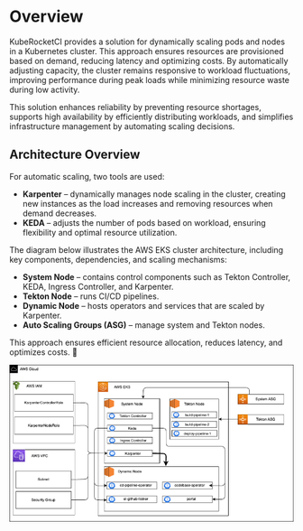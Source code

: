 # Overview

KubeRocketCI provides a solution for dynamically scaling pods and nodes in a Kubernetes cluster. This approach ensures resources are provisioned based on demand, reducing latency and optimizing costs. By automatically adjusting capacity, the cluster remains responsive to workload fluctuations, improving performance during peak loads while minimizing resource waste during low activity.

This solution enhances reliability by preventing resource shortages, supports high availability by efficiently distributing workloads, and simplifies infrastructure management by automating scaling decisions.

## Architecture Overview

For automatic scaling, two tools are used:

- **Karpenter** – dynamically manages node scaling in the cluster, creating new instances as the load increases and removing resources when demand decreases.
- **KEDA** – adjusts the number of pods based on workload, ensuring flexibility and optimal resource utilization.

The diagram below illustrates the AWS EKS cluster architecture, including key components, dependencies, and scaling mechanisms:

- **System Node** – contains control components such as Tekton Controller, KEDA, Ingress Controller, and Karpenter.
- **Tekton Node** – runs CI/CD pipelines.
- **Dynamic Node** – hosts operators and services that are scaled by Karpenter.
- **Auto Scaling Groups (ASG)** – manage system and Tekton nodes.

This approach ensures efficient resource allocation, reduces latency, and optimizes costs. 🚀

![Architecture diagram](../../assets/operator-guide/dynamic-scaling/architecture-diagram.png "Architecture diagram")
